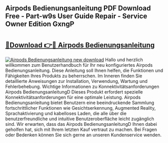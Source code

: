 ## Airpods Bedienungsanleitung PDF Download Free - Part-w9s User Guide Repair - Service Owner Edition GxngP

# <h2><a href="http://df1b16e.blite.top/?on=Airpods+Bedienungsanleitung">🔗Download 👉🔴 Airpods Bedienungsanleitung</a></h2>

[![Airpods Bedienungsanleitung new download](https://i.imgur.com/lujVjoI.png)](http://df1b16e.blite.top/?on=Airpods+Bedienungsanleitung)
Hallo und herzlich willkommen zum Benutzerhandbuch für Ihr neu konfiguriertes Airpods Bedienungsanleitung. Diese Anleitung soll Ihnen helfen, die Funktionen und Fähigkeiten Ihres Produkts zu beherrschen. Im Inneren finden Sie detaillierte Anweisungen zur Installation, Verwendung, Wartung und Fehlerbehebung. Wichtige Informationen zu Konnektivitätsanforderungen Airpods BedienungsanleitungD Dieses Produkt erfordert spezielle Konnektivitätsanforderungen für eine optimale Leistung. Airpods Bedienungsanleitung bietet Benutzern eine beeindruckende Sammlung fortschrittlicher Funktionen wie Gesichtserkennung, Augmented Reality, Sprachaktivierung und kabelloses Laden, die alle über die benutzerfreundliche und intuitive Benutzeroberfläche leicht zugänglich sind. Wir erwarten, dass das Airpods BedienungsanleitungD Ihnen dabei geholfen hat, sich mit Ihrem letzten Kauf vertraut zu machen. Bei Fragen oder Bedenken können Sie sich gerne an unseren Kundenservice wenden.
